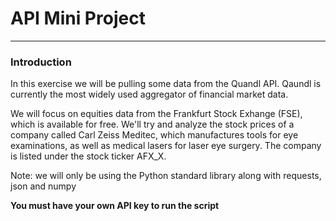 # API Mini Project
****
### Introduction
In this exercise we will be pulling some data from the Quandl API. Qaundl is currently the most widely used aggregator of financial market data.

We will focus on equities data from the Frankfurt Stock Exhange (FSE), which is available for free. We'll try and analyze the stock prices of a company called Carl Zeiss Meditec, which manufactures tools for eye examinations, as well as medical lasers for laser eye surgery. The company is listed under the stock ticker AFX_X.

Note: we will only be using the Python standard library along with requests, json and numpy

**You must have your own API key to run the script**
